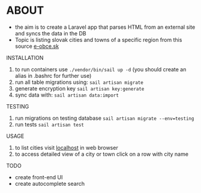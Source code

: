 
# ABOUT #

- the aim is to create a Laravel app that parses HTML from an external site and syncs the data in the DB
- Topic is listing slovak cities and towns of a specific region from this source [e-obce.sk](https://www.e-obce.sk/kraj/NR.html)

INSTALLATION

1. to run containers use `./vendor/bin/sail up -d` (you should create an alias in .bashrc for further use)
1. run all table migrations using: `sail artisan migrate`
1. generate encryption key `sail artisan key:generate`
1. sync data with: `sail artisan data:import`

TESTING

1. run migrations on testing database `sail artisan migrate --env=testing`
1. run tests `sail artisan test`

USAGE

1. to list cities visit [localhost](http://localhost) in web browser
1. to access detailed view of a city or town click on a row with city name

TODO

- create front-end UI
- create autocomplete search
